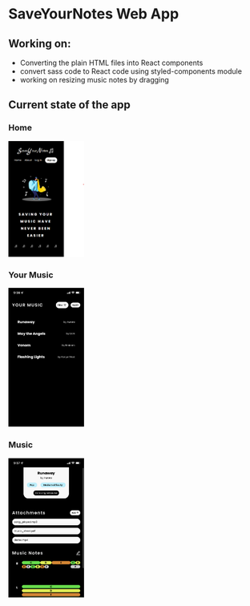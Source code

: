 # SaveYourNotes Web App
## Working on:
* Converting the plain HTML files into React components
* convert sass code to React code using styled-components module
* working on resizing music notes by dragging

## Current state of the app
<h3>Home</h3>
<img src="images/home.png" style="width: 30%; height: auto;">
<h3>Your Music</h3>
<img src="images/your-music.png" style="width: 30%; height: auto;">
<h3>Music</h3>
<img src="images/music.png" style="width: 30%; height: auto;">
